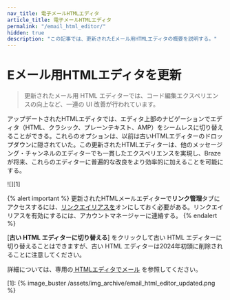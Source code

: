 ```yaml
---
nav_title: 電子メールHTMLエディタ
article_title: 電子メールHTMLエディタ
permalink: "/email_html_editor/"
hidden: true
description: "この記事では、更新されたEメール用HTMLエディタの概要を説明する。"
---
```


# Eメール用HTMLエディタを更新

> 更新されたメール用 HTML エディターでは、コード編集エクスペリエンスの向上など、一連の UI 改善が行われています。 

アップデートされたHTMLエディタでは、エディタ上部のナビゲーションでエディタ（HTML、クラシック、プレーンテキスト、AMP）をシームレスに切り替えることができる。これらのオプションは、以前は古いHTMLエディターのドロップダウンに隠されていた。この更新されたHTMLエディターは、他のメッセージング・チャンネルのエディターでも一貫したエクスペリエンスを実現し、Brazeが将来、これらのエディターに普遍的な改良をより効率的に加えることを可能にする。

![][1]

{% alert important %}
更新されたHTMLメールエディターで**リンク管理**タブにアクセスするには、[リンクエイリアスを]({{site.baseurl}}/user_guide/message_building_by_channel/email/templates/link_aliasing/)オンにしておく必要がある。リンクエイリアスを有効にするには、アカウントマネージャーに連絡する。
{% endalert %}

\[**古い HTML エディターに切り替える**] をクリックして古い HTML エディターに切り替えることはできますが、古い HTML エディターは2024年初頭に削除されることに注意してください。

詳細については、専用の[ HTMLエディタでメール]({{site.baseurl}}/user_guide/message_building_by_channel/email/html_editor) を参照してください。


[1]: {% image_buster /assets/img_archive/email_html_editor_updated.png %}
